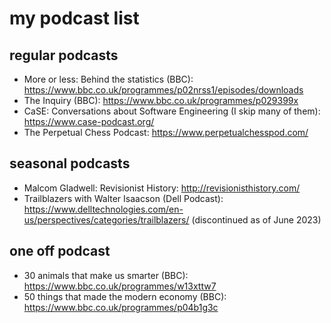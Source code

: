 # my podcast list

## regular podcasts
* More or less: Behind the statistics (BBC): https://www.bbc.co.uk/programmes/p02nrss1/episodes/downloads
* The Inquiry (BBC): https://www.bbc.co.uk/programmes/p029399x
* CaSE: Conversations about Software Engineering (I skip many of them): https://www.case-podcast.org/
* The Perpetual Chess Podcast: https://www.perpetualchesspod.com/

## seasonal podcasts

* Malcom Gladwell: Revisionist History: http://revisionisthistory.com/
* Trailblazers with Walter Isaacson (Dell Podcast): https://www.delltechnologies.com/en-us/perspectives/categories/trailblazers/ (discontinued as of June 2023)

## one off podcast

* 30 animals that make us smarter (BBC): https://www.bbc.co.uk/programmes/w13xttw7
* 50 things that made the modern economy (BBC): https://www.bbc.co.uk/programmes/p04b1g3c


